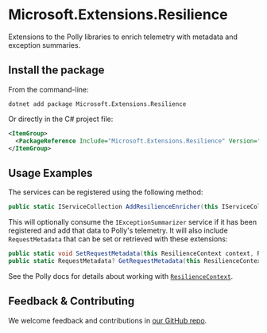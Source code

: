# Microsoft.Extensions.Resilience

Extensions to the Polly libraries to enrich telemetry with metadata and exception summaries.

## Install the package

From the command-line:

```dotnetcli
dotnet add package Microsoft.Extensions.Resilience
```

Or directly in the C# project file:

```xml
<ItemGroup>
  <PackageReference Include="Microsoft.Extensions.Resilience" Version="[CURRENTVERSION]" />
</ItemGroup>
```

## Usage Examples

The services can be registered using the following method:

```csharp
public static IServiceCollection AddResilienceEnricher(this IServiceCollection services)
```

This will optionally consume the `IExceptionSummarizer` service if it has been registered and add that data to Polly's telemetry. It will also include `RequestMetadata` that can be set or retrieved with these extensions:

```csharp
public static void SetRequestMetadata(this ResilienceContext context, RequestMetadata requestMetadata)
public static RequestMetadata? GetRequestMetadata(this ResilienceContext context)
```

See the Polly docs for details about working with [`ResilienceContext`](https://www.pollydocs.org/advanced/resilience-context.html).

## Feedback & Contributing

We welcome feedback and contributions in [our GitHub repo](https://github.com/dotnet/extensions).

